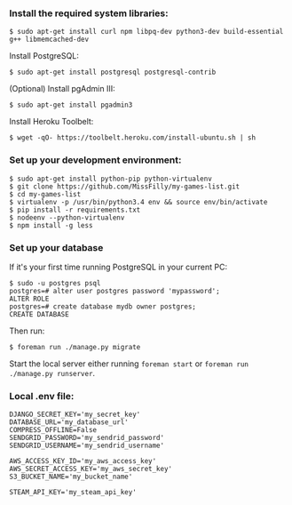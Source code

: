 ### Install the required system libraries:

    $ sudo apt-get install curl npm libpq-dev python3-dev build-essential g++ libmemcached-dev

Install PostgreSQL:

    $ sudo apt-get install postgresql postgresql-contrib

(Optional) Install pgAdmin III:

    $ sudo apt-get install pgadmin3

Install Heroku Toolbelt:

    $ wget -qO- https://toolbelt.heroku.com/install-ubuntu.sh | sh

### Set up your development environment:

    $ sudo apt-get install python-pip python-virtualenv
    $ git clone https://github.com/MissFilly/my-games-list.git
    $ cd my-games-list
    $ virtualenv -p /usr/bin/python3.4 env && source env/bin/activate
    $ pip install -r requirements.txt
    $ nodeenv --python-virtualenv
    $ npm install -g less

### Set up your database

If it's your first time running PostgreSQL in your current PC:

    $ sudo -u postgres psql
    postgres=# alter user postgres password 'mypassword';
    ALTER ROLE
    postgres=# create database mydb owner postgres;
    CREATE DATABASE

Then run:

    $ foreman run ./manage.py migrate

Start the local server either running `foreman start` or `foreman run ./manage.py runserver`.

### Local .env file:

    DJANGO_SECRET_KEY='my_secret_key'
    DATABASE_URL='my_database_url'
    COMPRESS_OFFLINE=False
    SENDGRID_PASSWORD='my_sendrid_password'
    SENDGRID_USERNAME='my_sendrid_username'
    
    AWS_ACCESS_KEY_ID='my_aws_access_key'
    AWS_SECRET_ACCESS_KEY='my_aws_secret_key'
    S3_BUCKET_NAME='my_bucket_name'
    
    STEAM_API_KEY='my_steam_api_key'
